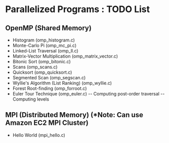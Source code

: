 # Parallelized Programs : TODO List

## OpenMP (Shared Memory)
- Histogram (omp_histogram.c)
- Monte-Carlo Pi (omp_mc_pi.c)
- Linked-List Traversal (omp_ll.c)
- Matrix-Vector Multiplication (omp_matrix_vector.c)
- Bitonic Sort (omp_bitonic.c)
- Scans (omp_scans.c)
- Quicksort (omp_quicksort.c)
- Segmented Scan (omp_segscan.c)
- Wyllie's Algorithm (List Ranking) (omp_wyllie.c)
- Forest Root-finding (omp_forroot.c)
- Euler Tour Technique (omp_euler.c)
-- Computing post-order traversal
-- Computing levels

## MPI (Distributed Memory) (*Note: Can use Amazon EC2 MPI Cluster)
- Hello World (mpi_hello.c)
